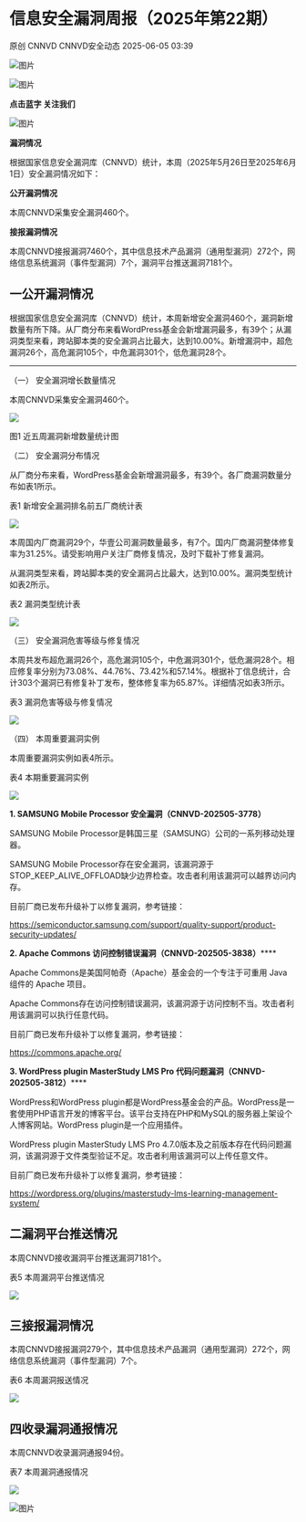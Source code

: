 #  信息安全漏洞周报（2025年第22期）   
原创 CNNVD  CNNVD安全动态   2025-06-05 03:39  
  
![图片](https://mmbiz.qpic.cn/mmbiz_gif/g1thw9GoocfpeKv1eicF4icEx1vUX4LQ1JjlMnGl5z2XiaAQGZdFulYs0vsE3icB8RUiawPqDSb5lvm8G0drb7iaw7sQ/640?wx_fmt=gif&from=appmsg "")  
  
![图片](https://mmbiz.qpic.cn/mmbiz_gif/g1thw9GoocfpeKv1eicF4icEx1vUX4LQ1Js3VkKswpUtkoDWibZ1YQl1lIdcctfqePCcSPEdc38SnhJGdqGJUFx9w/640?wx_fmt=gif&from=appmsg "")  
  
**点击蓝字 关注我们**  
  
![图片](https://mmbiz.qpic.cn/mmbiz_gif/g1thw9GoocfpeKv1eicF4icEx1vUX4LQ1Js3VkKswpUtkoDWibZ1YQl1lIdcctfqePCcSPEdc38SnhJGdqGJUFx9w/640?wx_fmt=gif&from=appmsg "")  
  
  
**漏洞情况**  
  
根据国家信息安全漏洞库（CNNVD）统计，本周（2025年5月26日至2025年6月1日）安全漏洞情况如下：  
  
**公开漏洞情况**  
  
本周CNNVD采集安全漏洞460个。  
  
**接报漏洞情况**  
  
本周CNNVD接报漏洞7460个，其中信息技术产品漏洞（通用型漏洞）272个，网络信息系统漏洞（事件型漏洞）7个，漏洞平台推送漏洞7181个。  
  
## 一公开漏洞情况  
  
  
根据国家信息安全漏洞库（CNNVD）统计，本周新增安全漏洞460个，漏洞新增数量有所下降。从厂商分布来看WordPress基金会新增漏洞最多，有39个；从漏洞类型来看，跨站脚本类的安全漏洞占比最大，达到10.00%。新增漏洞中，超危漏洞26个，高危漏洞105个，中危漏洞301个，低危漏洞28个。  
  
****  
（一） 安全漏洞增长数量情况  
  
  
  
本周CNNVD采集安全漏洞460个。  
  
![](https://mmbiz.qpic.cn/mmbiz_jpg/g1thw9GooceTfuZX3HJGL0PQpgxIFSkUeMkh8gASA1wjvKXNjQjxo20uE383XQf2zfVfHl7T7OtTf3MFOuyA6Q/640?wx_fmt=other&from=appmsg "")  
  
图1 近五周漏洞新增数量统计图  
  
（二） 安全漏洞分布情况  
  
  
  
从厂商分布来看，WordPress基金会新增漏洞最多，有39个。各厂商漏洞数量分布如表1所示。  
  
表1 新增安全漏洞排名前五厂商统计表  
  
![](https://mmbiz.qpic.cn/mmbiz_png/g1thw9GooceTfuZX3HJGL0PQpgxIFSkUwL9iaTkbGyqMfJP4ia9dHjuwRPiboQpCpKHdCwpqRePhcvbsJ6Moic0iaYA/640?wx_fmt=png&from=appmsg "")  
  
本周国内厂商漏洞29个，华壹公司漏洞数量最多，有7个。国内厂商漏洞整体修复率为31.25%。请受影响用户关注厂商修复情况，及时下载补丁修复漏洞。  
  
从漏洞类型来看，跨站脚本类的安全漏洞占比最大，达到10.00%。漏洞类型统计如表2所示。  
  
表2 漏洞类型统计表  
  
![](https://mmbiz.qpic.cn/mmbiz_png/g1thw9GooceTfuZX3HJGL0PQpgxIFSkU9a9Z4HhkSouNz33PKuIMWduHoHWd9EgsYJo4PKC6nRFBH5kddm3MAg/640?wx_fmt=png&from=appmsg "")  
  
（三） 安全漏洞危害等级与修复情况  
  
  
  
本周共发布超危漏洞26个，高危漏洞105个，中危漏洞301个，低危漏洞28个。相应修复率分别为73.08%、44.76%、73.42%和57.14%。根据补丁信息统计，合计303个漏洞已有修复补丁发布，整体修复率为65.87%。详细情况如表3所示。  
  
表3 漏洞危害等级与修复情况  
  
![](https://mmbiz.qpic.cn/mmbiz_png/g1thw9GooceTfuZX3HJGL0PQpgxIFSkUXI8FT6VGey2szkOQMI3laAemlFwQCmplUEUKAsvsZCSOgKAic7eQicbw/640?wx_fmt=png&from=appmsg "")  
  
（四） 本周重要漏洞实例  
  
  
  
本周重要漏洞实例如表4所示。  
  
表4 本期重要漏洞实例  
  
![](https://mmbiz.qpic.cn/mmbiz_png/g1thw9GooceTfuZX3HJGL0PQpgxIFSkUYdoFRxw0K6uK7ctPB0W00lLbZ8bV0A0AB0VaKXibCEpm4S3BhhVk44w/640?wx_fmt=png&from=appmsg "")  
  
**1. SAMSUNG Mobile Processor 安全漏洞（CNNVD-202505-3778）**  
  
SAMSUNG Mobile Processor是韩国三星（SAMSUNG）公司的一系列移动处理器。  
  
SAMSUNG Mobile Processor存在安全漏洞，该漏洞源于STOP_KEEP_ALIVE_OFFLOAD缺少边界检查。攻击者利用该漏洞可以越界访问内存。  
  
目前厂商已发布升级补丁以修复漏洞，参考链接：  
  
https://semiconductor.samsung.com/support/quality-support/product-security-updates/  
  
**2. Apache Commons 访问控制错误漏洞（CNNVD-202505-3838）******  
  
Apache Commons是美国阿帕奇（Apache）基金会的一个专注于可重用 Java 组件的 Apache 项目。  
  
Apache Commons存在访问控制错误漏洞，该漏洞源于访问控制不当。攻击者利用该漏洞可以执行任意代码。  
  
目前厂商已发布升级补丁以修复漏洞，参考链接：  
  
https://commons.apache.org/  
  
**3. WordPress plugin MasterStudy LMS Pro 代码问题漏洞（CNNVD-202505-3812）******  
  
WordPress和WordPress plugin都是WordPress基金会的产品。WordPress是一套使用PHP语言开发的博客平台。该平台支持在PHP和MySQL的服务器上架设个人博客网站。WordPress plugin是一个应用插件。  
  
WordPress plugin MasterStudy LMS Pro 4.7.0版本及之前版本存在代码问题漏洞，该漏洞源于文件类型验证不足。攻击者利用该漏洞可以上传任意文件。  
  
目前厂商已发布升级补丁以修复漏洞，参考链接：  
  
https://wordpress.org/plugins/masterstudy-lms-learning-management-system/  
  
## 二漏洞平台推送情况  
  
  
本周CNNVD接收漏洞平台推送漏洞7181个。  
  
表5 本周漏洞平台推送情况  
  
![](https://mmbiz.qpic.cn/mmbiz_png/g1thw9GooceTfuZX3HJGL0PQpgxIFSkUntGk7ibddrIJgl1picQznEQUds8jscIibotARlF5FnKiaNs00HtVUX7FQA/640?wx_fmt=png&from=appmsg "")  
  
## 三接报漏洞情况  
  
  
本周CNNVD接报漏洞279个，其中信息技术产品漏洞（通用型漏洞）272个，网络信息系统漏洞（事件型漏洞）7个。  
  
表6 本周漏洞报送情况  
  
![](https://mmbiz.qpic.cn/mmbiz_png/g1thw9GooceTfuZX3HJGL0PQpgxIFSkUCEzIbOIwLiaPMfdUX53ZfhBOgzgwNOiajtVXnLJBqGlp4JG2HQj6bvBA/640?wx_fmt=png&from=appmsg "")  
  
## 四收录漏洞通报情况  
  
  
本周CNNVD收录漏洞通报94份。  
  
表7 本周漏洞通报情况  
  
![](https://mmbiz.qpic.cn/mmbiz_png/g1thw9GooceTfuZX3HJGL0PQpgxIFSkUcEYBw7XkhgkdlQxtnN8sAjIINz76e38f7L3jjBXVajuCSicTOdDxiapA/640?wx_fmt=png&from=appmsg "")  
  
  
![图片](https://mmbiz.qpic.cn/mmbiz_gif/g1thw9GoocfpeKv1eicF4icEx1vUX4LQ1JMd8aMOqNkic25xydKvYcCVEsHXvm506icfXiaFep4AfohjraUj3F2jMfg/640?wx_fmt=gif&from=appmsg "")  
  
  
